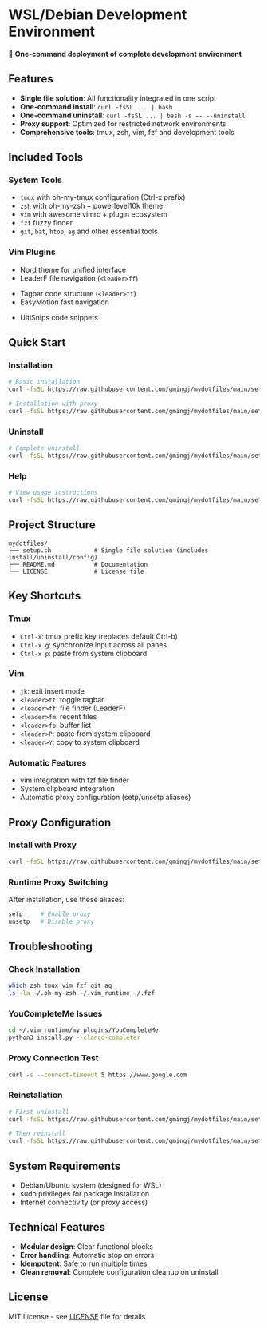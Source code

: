 # WSL/Debian Development Environment

🚀 **One-command deployment of complete development environment**

## Features

- **Single file solution**: All functionality integrated in one script
- **One-command install**: `curl -fsSL ... | bash`
- **One-command uninstall**: `curl -fsSL ... | bash -s -- --uninstall` 
- **Proxy support**: Optimized for restricted network environments
- **Comprehensive tools**: tmux, zsh, vim, fzf and development tools

## Included Tools

### System Tools
- `tmux` with oh-my-tmux configuration (Ctrl-x prefix)
- `zsh` with oh-my-zsh + powerlevel10k theme
- `vim` with awesome vimrc + plugin ecosystem
- `fzf` fuzzy finder
- `git`, `bat`, `htop`, `ag` and other essential tools

### Vim Plugins
- Nord theme for unified interface
- LeaderF file navigation (`<leader>ff`)
<!-- - YouCompleteMe code completion -->
- Tagbar code structure (`<leader>tt`)
- EasyMotion fast navigation
<!-- - Codeium AI assistance -->
- UltiSnips code snippets

## Quick Start

### Installation

```bash
# Basic installation
curl -fsSL https://raw.githubusercontent.com/gmingj/mydotfiles/main/setup.sh | bash

# Installation with proxy
curl -fsSL https://raw.githubusercontent.com/gmingj/mydotfiles/main/setup.sh | bash -s -- YOUR_PROXY_IP
```

### Uninstall

```bash
# Complete uninstall
curl -fsSL https://raw.githubusercontent.com/gmingj/mydotfiles/main/setup.sh | bash -s -- --uninstall
```

### Help

```bash
# View usage instructions
curl -fsSL https://raw.githubusercontent.com/gmingj/mydotfiles/main/setup.sh | bash -s -- --help
```

## Project Structure

```
mydotfiles/
├── setup.sh            # Single file solution (includes install/uninstall/config)
├── README.md           # Documentation
└── LICENSE             # License file
```

## Key Shortcuts

### Tmux
- `Ctrl-x`: tmux prefix key (replaces default Ctrl-b)
- `Ctrl-x g`: synchronize input across all panes
- `Ctrl-x p`: paste from system clipboard

### Vim
- `jk`: exit insert mode
- `<leader>tt`: toggle tagbar
- `<leader>ff`: file finder (LeaderF)
- `<leader>fm`: recent files
- `<leader>fb`: buffer list
- `<leader>P`: paste from system clipboard
- `<leader>Y`: copy to system clipboard

### Automatic Features
- vim integration with fzf file finder
- System clipboard integration
- Automatic proxy configuration (setp/unsetp aliases)

## Proxy Configuration

### Install with Proxy
```bash
curl -fsSL https://raw.githubusercontent.com/gmingj/mydotfiles/main/setup.sh | bash -s -- YOUR_PROXY_IP
```

### Runtime Proxy Switching
After installation, use these aliases:
```bash
setp     # Enable proxy
unsetp   # Disable proxy
```

## Troubleshooting

### Check Installation
```bash
which zsh tmux vim fzf git ag
ls -la ~/.oh-my-zsh ~/.vim_runtime ~/.fzf
```

### YouCompleteMe Issues
```bash
cd ~/.vim_runtime/my_plugins/YouCompleteMe
python3 install.py --clangd-completer
```

### Proxy Connection Test
```bash
curl -s --connect-timeout 5 https://www.google.com
```

### Reinstallation
```bash
# First uninstall
curl -fsSL https://raw.githubusercontent.com/gmingj/mydotfiles/main/setup.sh | bash -s -- --uninstall

# Then reinstall
curl -fsSL https://raw.githubusercontent.com/gmingj/mydotfiles/main/setup.sh | bash
```

## System Requirements

- Debian/Ubuntu system (designed for WSL)
- sudo privileges for package installation
- Internet connectivity (or proxy access)

## Technical Features

- **Modular design**: Clear functional blocks
- **Error handling**: Automatic stop on errors
- **Idempotent**: Safe to run multiple times
- **Clean removal**: Complete configuration cleanup on uninstall

## License

MIT License - see [LICENSE](LICENSE) file for details

